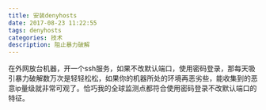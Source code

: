 ```yaml
---
title: 安装denyhosts
date: 2017-08-23 11:22:55
tags: denyhosts
categories: 技术
description: 阻止暴力破解
---
```


在外网放台机器，开一个ssh服务，如果不改默认端口，使用密码登录，那每天吸引暴力破解数万次是轻轻松松，如果你的机器所处的环境再恶劣些，能收集到的恶意ip量级就非常可观了。恰巧我的全球监测点都符合使用密码登录不改默认端口的特征。
